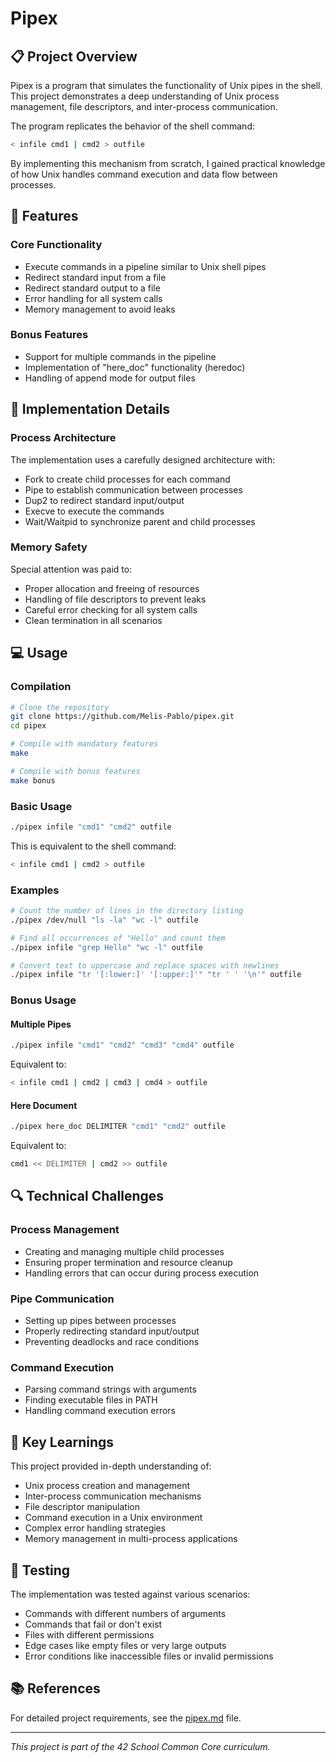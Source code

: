 # Pipex

## 📋 Project Overview

Pipex is a program that simulates the functionality of Unix pipes in the shell. This project demonstrates a deep understanding of Unix process management, file descriptors, and inter-process communication.

The program replicates the behavior of the shell command:

```bash
< infile cmd1 | cmd2 > outfile
```

By implementing this mechanism from scratch, I gained practical knowledge of how Unix handles command execution and data flow between processes.

## 🔧 Features

### Core Functionality
- Execute commands in a pipeline similar to Unix shell pipes
- Redirect standard input from a file
- Redirect standard output to a file
- Error handling for all system calls
- Memory management to avoid leaks

### Bonus Features
- Support for multiple commands in the pipeline
- Implementation of "here_doc" functionality (heredoc)
- Handling of append mode for output files

## 🚀 Implementation Details

### Process Architecture

The implementation uses a carefully designed architecture with:
- Fork to create child processes for each command
- Pipe to establish communication between processes
- Dup2 to redirect standard input/output
- Execve to execute the commands
- Wait/Waitpid to synchronize parent and child processes

### Memory Safety

Special attention was paid to:
- Proper allocation and freeing of resources
- Handling of file descriptors to prevent leaks
- Careful error checking for all system calls
- Clean termination in all scenarios

## 💻 Usage

### Compilation

```bash
# Clone the repository
git clone https://github.com/Melis-Pablo/pipex.git
cd pipex

# Compile with mandatory features
make

# Compile with bonus features
make bonus
```

### Basic Usage

```bash
./pipex infile "cmd1" "cmd2" outfile
```

This is equivalent to the shell command:
```bash
< infile cmd1 | cmd2 > outfile
```

### Examples

```bash
# Count the number of lines in the directory listing
./pipex /dev/null "ls -la" "wc -l" outfile

# Find all occurrences of "Hello" and count them
./pipex infile "grep Hello" "wc -l" outfile

# Convert text to uppercase and replace spaces with newlines
./pipex infile "tr '[:lower:]' '[:upper:]'" "tr ' ' '\n'" outfile
```

### Bonus Usage

#### Multiple Pipes
```bash
./pipex infile "cmd1" "cmd2" "cmd3" "cmd4" outfile
```
Equivalent to:
```bash
< infile cmd1 | cmd2 | cmd3 | cmd4 > outfile
```

#### Here Document
```bash
./pipex here_doc DELIMITER "cmd1" "cmd2" outfile
```
Equivalent to:
```bash
cmd1 << DELIMITER | cmd2 >> outfile
```

## 🔍 Technical Challenges

### Process Management
- Creating and managing multiple child processes
- Ensuring proper termination and resource cleanup
- Handling errors that can occur during process execution

### Pipe Communication
- Setting up pipes between processes
- Properly redirecting standard input/output
- Preventing deadlocks and race conditions

### Command Execution
- Parsing command strings with arguments
- Finding executable files in PATH
- Handling command execution errors

## 🧠 Key Learnings

This project provided in-depth understanding of:
- Unix process creation and management
- Inter-process communication mechanisms
- File descriptor manipulation
- Command execution in a Unix environment
- Complex error handling strategies
- Memory management in multi-process applications

## 📝 Testing

The implementation was tested against various scenarios:
- Commands with different numbers of arguments
- Commands that fail or don't exist
- Files with different permissions
- Edge cases like empty files or very large outputs
- Error conditions like inaccessible files or invalid permissions

## 📚 References

For detailed project requirements, see the [pipex.md](pipex.md) file.

---

*This project is part of the 42 School Common Core curriculum.*